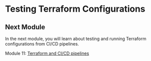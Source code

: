# Testing Terraform Configurations

## Next Module

In the next module, you will learn about testing and running Terraform configurations from CI/CD pipelines.

Module 11: [Terraform and CI/CD pipelines](./11-terraform-devops)